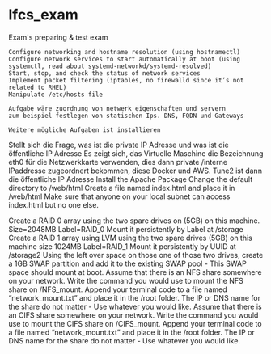 # lfcs_exam
Exam's preparing &amp; test exam

    Configure networking and hostname resolution (using hostnamectl)
    Configure network services to start automatically at boot (using systemctl, read about systemd-networkd/systemd-resolved)
    Start, stop, and check the status of network services
    Implement packet filtering (iptables, no firewalld since it’s not related to RHEL)
    Manipulate /etc/hosts file
    
    Aufgabe wäre zuordnung von netwerk eigenschaften und servern
    zum beispiel festlegen von statischen Ips. DNS, FQDN und Gateways
    
    Weitere mögliche Aufgaben ist installieren 
Stellt sich die Frage, was ist die private IP Adresse und was ist die öffentliche IP Adresse
Es zeigt sich, das Virtuelle Maschine die Bezeichnung eth0 für die Netzwerkkarte verwenden, dies dann private /interne IPaddresse zugeordnert bekommen, diese Docker und AWS. Tune2 ist dann die öffentliche IP Adresse
    Install the Apache Package
Change the default directory to /web/html
Create a file named index.html and place it in /web/html
Make sure that anyone on your local subnet can access index.html but no one else.

Create a RAID 0 array using the two spare drives on (5GB) on this machine. 
Size=2048MB
Label=RAID_0
Mount it persistently by Label at /storage
Create a RAID 1 array using LVM using the two spare drives (5GB) on this machine
size 1024MB
Label=RAID_1
Mount it persistently by UUID at /storage2
Using the left over space on those one of those two drives, create a 1GB SWAP partition and add it to the existing SWAP pool - This SWAP space should mount at boot. 
Assume that there is an NFS share somewhere on your network. Write the command you would use to mount the NFS share on /NFS_mount. Append your terminal code to a file named “network_mount.txt” and place it in the /root folder.
The IP or DNS name for the share do not matter - Use whatever you would like. 
Assume that there is an CIFS share somewhere on your network. Write the command you would use to mount the CIFS share on /CIFS_mount. Append your terminal code to a file named “network_mount.txt” and place it in the /root folder.
The IP or DNS name for the share do not matter - Use whatever you would like.
